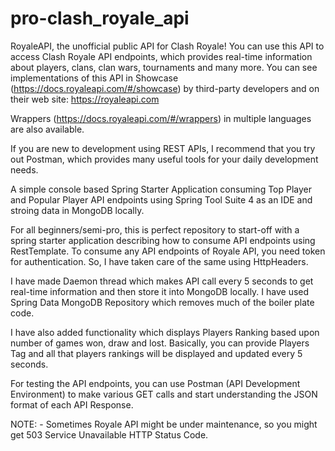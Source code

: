 # pro-clash_royale_api

RoyaleAPI, the unofficial public API for Clash Royale! You can use this API to access Clash Royale API endpoints, which provides real-time information about players, clans, clan wars, tournaments and many more. You can see implementations of this API in Showcase (https://docs.royaleapi.com/#/showcase) by third-party developers and on their web site: https://royaleapi.com

Wrappers (https://docs.royaleapi.com/#/wrappers) in multiple languages are also available.

If you are new to development using REST APIs, I recommend that you try out Postman, which provides many useful tools for your daily development needs.

A simple console based Spring Starter Application consuming Top Player and Popular Player API endpoints using Spring Tool Suite 4 as an IDE and stroing data in MongoDB locally.

For all beginners/semi-pro, this is perfect repository to start-off with a spring starter application describing how to consume API endpoints using RestTemplate. To consume any API endpoints of Royale API, you need token for authentication. So, I have taken care of the same using HttpHeaders.

I have made Daemon thread which makes API call every 5 seconds to get real-time information and then store it into MongoDB locally. I have used Spring Data MongoDB Repository which removes much of the boiler plate code.

I have also added functionality which displays Players Ranking based upon number of games won, draw and lost. Basically, you can provide Players Tag and all that players rankings will be displayed and updated every 5 seconds.

For testing the API endpoints, you can use Postman (API Development Environment) to make various GET calls and start understanding the JSON format of each API Response. 

NOTE: - Sometimes Royale API might be under maintenance, so you might get 503 Service Unavailable HTTP Status Code.
